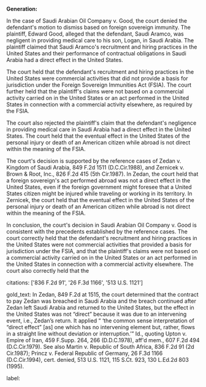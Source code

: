 **Generation:**

 <answer>
In the case of Saudi Arabian Oil Company v. Good, the court denied the defendant's motion to dismiss based on foreign sovereign immunity. The plaintiff, Edward Good, alleged that the defendant, Saudi Aramco, was negligent in providing medical care to his son, Logan, in Saudi Arabia. The plaintiff claimed that Saudi Aramco's recruitment and hiring practices in the United States and their performance of contractual obligations in Saudi Arabia had a direct effect in the United States.

The court held that the defendant's recruitment and hiring practices in the United States were commercial activities that did not provide a basis for jurisdiction under the Foreign Sovereign Immunities Act (FSIA). The court further held that the plaintiff's claims were not based on a commercial activity carried on in the United States or an act performed in the United States in connection with a commercial activity elsewhere, as required by the FSIA.

The court also rejected the plaintiff's claim that the defendant's negligence in providing medical care in Saudi Arabia had a direct effect in the United States. The court held that the eventual effect in the United States of the personal injury or death of an American citizen while abroad is not direct within the meaning of the FSIA.

The court's decision is supported by the reference cases of Zedan v. Kingdom of Saudi Arabia, 849 F.2d 1511 (D.C.Cir.1988), and Zernicek v. Brown & Root, Inc., 826 F.2d 415 (5th Cir.1987). In Zedan, the court held that a foreign sovereign's act performed abroad was not a direct effect in the United States, even if the foreign government might foresee that a United States citizen might be injured while traveling or working in its territory. In Zernicek, the court held that the eventual effect in the United States of the personal injury or death of an American citizen while abroad is not direct within the meaning of the FSIA.

In conclusion, the court's decision in Saudi Arabian Oil Company v. Good is consistent with the precedents established by the reference cases. The court correctly held that the defendant's recruitment and hiring practices in the United States were not commercial activities that provided a basis for jurisdiction under the FSIA, and that the plaintiff's claims were not based on a commercial activity carried on in the United States or an act performed in the United States in connection with a commercial activity elsewhere. The court also correctly held that the

citations: ['836 F.2d 91', '26 F.3d 1166', '513 U.S. 1121']

gold_text: In Zedan, 849 F.2d at 1515, the court determined that the contract to pay Zedan was breached in Saudi Arabia and the breach continued after Zedan left Saudi Arabia and returned to the United States, but the effect in the United States was not “direct” because it was due to an intervening event, i.e., Zedan’s return. It applied “ ‘the common sense interpretation of “direct effect” [as] one which has no intervening element but, rather, flows in a straight line without deviation or interruption.’” Id., quoting Upton v. Empire of Iran, 459 F.Supp. 264, 266 (D.D.C.1978), aff'd mem., 607 F.2d 494 (D.C.Cir.1979). See also Martin v. Republic of South Africa, 836 F.2d 91 (2d Cir.1987); Princz v. Federal Republic of Germany, 26 F.3d 1166 (D.C.Cir.1994), cert. denied, 513 U.S. 1121, 115 S.Ct. 923, 130 L.Ed.2d 803 (1995).

label: 